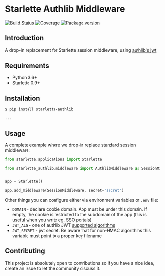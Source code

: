 # Starlette Authlib Middleware

<a href="https://travis-ci.org/aogier/starlette-authlib">
    <img src="https://travis-ci.org/aogier/starlette-authlib.svg?branch=master" alt="Build Status">
</a>
<a href="https://codecov.io/gh/aogier/starlette-authlib">
    <img src="https://codecov.io/gh/aogier/starlette-authlib/branch/master/graph/badge.svg" alt="Coverage">
</a>
<a href="https://pypi.org/project/starlette-authlib/">
    <img src="https://badge.fury.io/py/starlette-authlib.svg" alt="Package version">
</a>

## Introduction

A drop-in replacement for Starlette session middleware, using [authlib's jwt](https://docs.authlib.org/en/latest/jose/jwt.html)

## Requirements

* Python 3.6+
* Starlette 0.9+

## Installation

```console
$ pip install starlette-authlib

...
```

## Usage

A complete example where we drop-in replace standard session middleware:

```python
from starlette.applications import Starlette

from starlette_authlib.middleware import AuthlibMiddleware as SessionMiddleware


app = Starlette()

app.add_middleware(SessionMiddleware, secret='secret')
```

Other things you can configure either via environment variables or `.env` file:

* `DOMAIN` - declare cookie domain. App must be under this domain. If empty,
  the cookie is restricted to the subdomain of the app (this is useful when you
  write eg. SSO portals)
* `JWT_ALG` - one of authlib JWT [supported algorithms](https://docs.authlib.org/en/latest/specs/rfc7518.html#specs-rfc7518)
* `JWT_SECRET` - jwt secret. Be aware that for non-HMAC algorithms this
  variable must point to a proper key filename

## Contributing

This project is absolutely open to contributions so if you have a nice idea,
create an issue to let the community discuss it.
